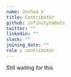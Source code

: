 ```yaml
---
name: Joshua V
title: Contributor
github: infinitytmbots
twitter: ""
linkedin: ""
slack: ""
joining_date: ""
role : contributor
---
```


Still waiting for this
